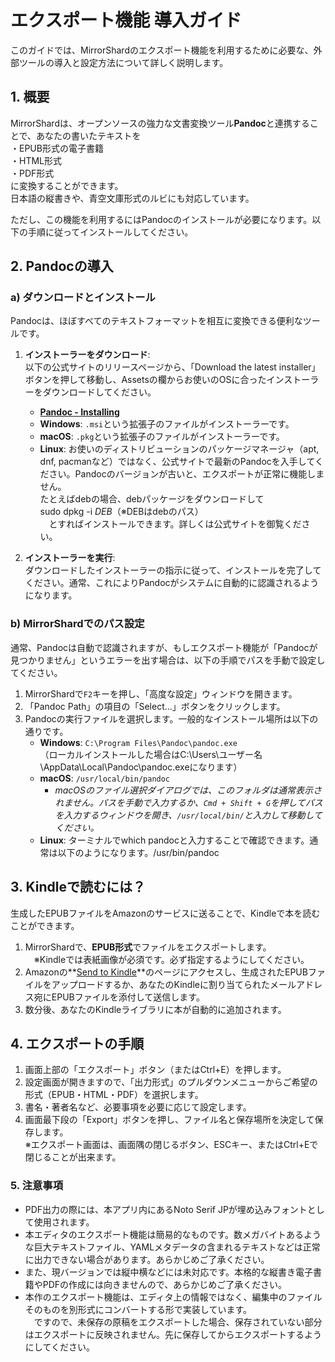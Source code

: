 # エクスポート機能 導入ガイド  

このガイドでは、MirrorShardのエクスポート機能を利用するために必要な、外部ツールの導入と設定方法について詳しく説明します。  

## 1. 概要  

MirrorShardは、オープンソースの強力な文書変換ツール**Pandoc**と連携することで、あなたの書いたテキストを  
・EPUB形式の電子書籍  
・HTML形式  
・PDF形式  
に変換することができます。  
日本語の縦書きや、青空文庫形式のルビにも対応しています。  

ただし、この機能を利用するにはPandocのインストールが必要になります。以下の手順に従ってインストールしてください。  

## 2. Pandocの導入  

### a) ダウンロードとインストール  

Pandocは、ほぼすべてのテキストフォーマットを相互に変換できる便利なツールです。  

1.  **インストーラーをダウンロード**:  
    以下の公式サイトのリリースページから、「Download the latest installer」ボタンを押して移動し、Assetsの欄からお使いのOSに合ったインストーラーをダウンロードしてください。  
    *   **[Pandoc - Installing](https://pandoc.org/installing.html)**  
    *   **Windows**: `.msi`という拡張子のファイルがインストーラーです。  
    *   **macOS**: `.pkg`という拡張子のファイルがインストーラーです。  
    *   **Linux**: お使いのディストリビューションのパッケージマネージャ（apt, dnf, pacmanなど）ではなく、公式サイトで最新のPandocを入手してください。Pandocのバージョンが古いと、エクスポートが正常に機能しません。  
    たとえばdebの場合、debパッケージをダウンロードして  
sudo dpkg -i $DEB（※$DEBはdebのパス）  
　とすればインストールできます。詳しくは公式サイトを御覧ください。  

2.  **インストーラーを実行**:  
    ダウンロードしたインストーラーの指示に従って、インストールを完了してください。通常、これによりPandocがシステムに自動的に認識されるようになります。  

### b) MirrorShardでのパス設定  

通常、Pandocは自動で認識されますが、もしエクスポート機能が「Pandocが見つかりません」というエラーを出す場合は、以下の手順でパスを手動で設定してください。  

1.  MirrorShardで`F2`キーを押し、「高度な設定」ウィンドウを開きます。  
2.  「Pandoc Path」の項目の「Select...」ボタンをクリックします。  
3.  Pandocの実行ファイルを選択します。一般的なインストール場所は以下の通りです。  
    *   **Windows**: `C:\Program Files\Pandoc\pandoc.exe`  
      （ローカルインストールした場合はC:\Users\ユーザー名  \AppData\Local\Pandoc\pandoc.exeになります）  
    *   **macOS**: `/usr/local/bin/pandoc`  
        *   *macOSのファイル選択ダイアログでは、このフォルダは通常表示されません。パスを手動で入力するか、`Cmd + Shift + G`を押してパスを入力するウィンドウを開き、`/usr/local/bin/`と入力して移動してください。*  
    *   **Linux**: ターミナルでwhich pandocと入力することで確認できます。通常は以下のようになります。/usr/bin/pandoc  

## 3. Kindleで読むには？  

生成したEPUBファイルをAmazonのサービスに送ることで、Kindleで本を読むことができます。  

1.  MirrorShardで、**EPUB形式**でファイルをエクスポートします。  
　※Kindleでは表紙画像が必須です。必ず指定するようにしてください。  
2.  Amazonの**[Send to Kindle](https://www.amazon.co.jp/sendtokindle)**のページにアクセスし、生成されたEPUBファイルをアップロードするか、あなたのKindleに割り当てられたメールアドレス宛にEPUBファイルを添付して送信します。  
3.  数分後、あなたのKindleライブラリに本が自動的に追加されます。  

## 4. エクスポートの手順  

1. 画面上部の「エクスポート」ボタン（またはCtrl+E）を押します。  
2. 設定画面が開きますので、「出力形式」のプルダウンメニューからご希望の形式（EPUB・HTML・PDF）を選択します。  
3. 書名・著者名など、必要事項を必要に応じて設定します。  
4. 画面最下段の「Export」ボタンを押し、ファイル名と保存場所を決定して保存します。  
※エクスポート画面は、画面隅の閉じるボタン、ESCキー、またはCtrl+Eで閉じることが出来ます。  

### 5. 注意事項  

* PDF出力の際には、本アプリ内にあるNoto Serif JPが埋め込みフォントとして使用されます。  
* 本エディタのエクスポート機能は簡易的なものです。数メガバイトあるような巨大テキストファイル、YAMLメタデータの含まれるテキストなどは正常に出力できない場合があります。あらかじめご了承ください。  
* また、現バージョンでは縦中横などには未対応です。本格的な縦書き電子書籍やPDFの作成には向きませんので、あらかじめご了承ください。  
* 本作のエクスポート機能は、エディタ上の情報ではなく、編集中のファイルそのものを別形式にコンバートする形で実装しています。  
　ですので、未保存の原稿をエクスポートした場合、保存されていない部分はエクスポートに反映されません。先に保存してからエクスポートするようにしてください。  